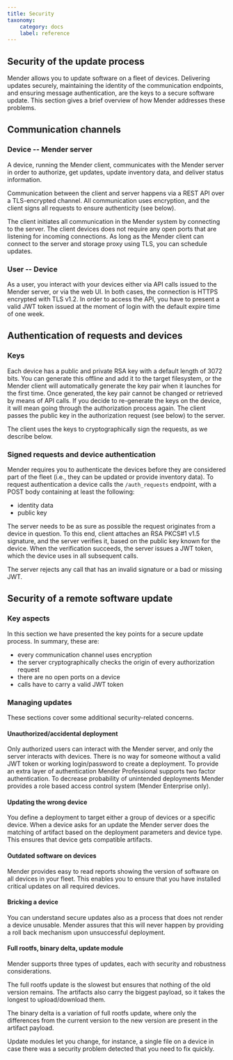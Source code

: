 ```yaml
---
title: Security
taxonomy:
    category: docs
    label: reference
---
```


## Security of the update process

Mender allows you to update software on a fleet of devices. Delivering updates
securely, maintaining the identity of the communication endpoints, and ensuring
message authentication, are the keys to a secure software update. This section gives a brief
overview of how Mender addresses these problems.

## Communication channels

### Device -- Mender server

A device, running the Mender client, communicates with the Mender server in order
to authorize, get updates, update inventory data, and deliver status information.

Communication between the client and server happens via a REST API over a TLS-encrypted
channel. All communication uses encryption, and the client signs all requests to ensure
authenticity (see below).

The client initiates all communication in the Mender system by connecting to
the server. The client devices does not require any open ports that are listening
for incoming connections. As long as the Mender client can connect to the server
and storage proxy using TLS, you can schedule updates.


### User -- Device

As a user, you interact with your devices either via API calls issued to the Mender
server, or via the web UI. In both cases, the connection is HTTPS encrypted with TLS v1.2.
In order to access the API, you have to present a valid JWT token issued at the moment of login
with the default expire time of one week.

## Authentication of requests and devices

### Keys

Each device has a public and private RSA key with a default length of 3072 bits. 
You can generate this offline and add it to the target filesystem, or the Mender client
will automatically generate the key pair when it launches for the first time.
Once generated, the key pair cannot be changed or retrieved by means of API calls. If you
decide to re-generate the keys on the device, it will mean going through the authorization
process again. The client passes the public key in the authorization request (see below) to the server. 

The client uses the keys to cryptographically sign the requests, as we describe below.

### Signed requests and device authentication
Mender requires you to authenticate the devices before they are considered part of the fleet
(i.e., they can be updated or provide inventory data). To request authentication a device calls
the `/auth_requests` endpoint, with a POST body containing at least the following:
* identity data
* public key

The server needs to be as sure as possible the request originates from a device in 
question. To this end, client attaches an RSA PKCS#1 v1.5 signature, and the server
verifies it, based on the public key known for the device. When the verification
succeeds, the server issues a JWT token, which the device uses in all subsequent
calls.

The server rejects any call that has an invalid signature or a bad or missing JWT.

## Security of a remote software update

### Key aspects

In this section we have presented the key points for a secure update process.
In summary, these are:
* every communication channel uses encryption
* the server cryptographically checks the origin of every authorization request
* there are no open ports on a device
* calls have to carry a valid JWT token

### Managing updates

These sections cover some additional security-related concerns.

#### Unauthorized/accidental deployment

Only authorized users can interact with the Mender server, and only the server interacts with devices.
There is no way for someone without a valid JWT token or working login/password to create
a deployment. To provide an extra layer of authentication Mender Professional supports two factor
authentication. To decrease probability of unintended deployments Mender provides
a role based access control system (Mender Enterprise only).

#### Updating the wrong device

You define a deployment to target either a group of devices or a specific device. When a device
asks for an update the Mender server does the matching of artifact based on the deployment
parameters and device type. This ensures that device gets compatible artifacts.

#### Outdated software on devices

Mender provides easy to read reports showing the version of software on all devices in your fleet.
This enables you to ensure that you have installed critical updates on all required devices.

#### Bricking a device

You can understand secure updates also as a process that does not render a device unusable. Mender
assures that this will never happen by providing a roll back mechanism upon unsuccessful deployment.

#### Full rootfs, binary delta, update module

Mender supports three types of updates, each with security and robustness considerations.

The full rootfs update is the slowest but ensures that nothing of the old version remains.
The artifacts also carry the biggest payload, so it takes the longest to upload/download them.

The binary delta is a variation of full rootfs update, where only the differences from the current
version to the new version are present in the artifact payload.

Update modules let you change, for instance, a single file on a device in case there was a security
problem detected that you need to fix quickly.
